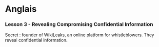# Anglais

### Lesson 3 - Revealing Compromising Confidential Information

Secret : founder of WikiLeaks, an online platform for whistleblowers. They reveal confidential information.

